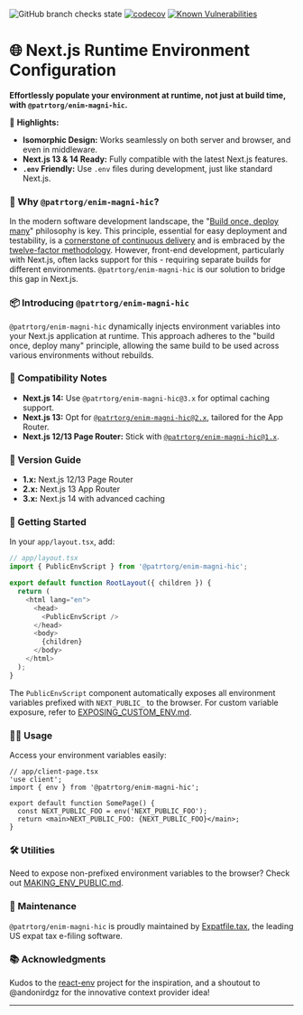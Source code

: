 ![GitHub branch checks state][build-url] [![codecov][cov-img]][cov-url] [![Known Vulnerabilities][snyk-img]][snyk-url]

# 🌐 Next.js Runtime Environment Configuration

**Effortlessly populate your environment at runtime, not just at build time, with `@patrtorg/enim-magni-hic`.**

🌟 **Highlights:**
- **Isomorphic Design:** Works seamlessly on both server and browser, and even in middleware.
- **Next.js 13 & 14 Ready:** Fully compatible with the latest Next.js features.
- **`.env` Friendly:** Use `.env` files during development, just like standard Next.js.

### 🤔 Why `@patrtorg/enim-magni-hic`?

In the modern software development landscape, the "[Build once, deploy many][build-once-deploy-many-link]" philosophy is key. This principle, essential for easy deployment and testability, is a [cornerstone of continuous delivery][fundamental-principle-link] and is embraced by the [twelve-factor methodology][twelve-factor-link]. However, front-end development, particularly with Next.js, often lacks support for this - requiring separate builds for different environments. `@patrtorg/enim-magni-hic` is our solution to bridge this gap in Next.js.

### 📦 Introducing `@patrtorg/enim-magni-hic`

`@patrtorg/enim-magni-hic` dynamically injects environment variables into your Next.js application at runtime. This approach adheres to the "build once, deploy many" principle, allowing the same build to be used across various environments without rebuilds.

### 🤝 Compatibility Notes

- **Next.js 14:** Use `@patrtorg/enim-magni-hic@3.x` for optimal caching support.
- **Next.js 13:** Opt for [`@patrtorg/enim-magni-hic@2.x`][app-router-branch-link], tailored for the App Router.
- **Next.js 12/13 Page Router:** Stick with [`@patrtorg/enim-magni-hic@1.x`][pages-router-branch-link].

### 🔖 Version Guide

- **1.x:** Next.js 12/13 Page Router
- **2.x:** Next.js 13 App Router
- **3.x:** Next.js 14 with advanced caching

### 🚀 Getting Started

In your `app/layout.tsx`, add:

```js
// app/layout.tsx
import { PublicEnvScript } from '@patrtorg/enim-magni-hic';

export default function RootLayout({ children }) {
  return (
    <html lang="en">
      <head>
        <PublicEnvScript />
      </head>
      <body>
        {children}
      </body>
    </html>
  );
}
```

The `PublicEnvScript` component automatically exposes all environment variables prefixed with `NEXT_PUBLIC_` to the browser. For custom variable exposure, refer to [EXPOSING_CUSTOM_ENV.md](docs/EXPOSING_CUSTOM_ENV.md).

### 🧑‍💻 Usage

Access your environment variables easily:

```tsx
// app/client-page.tsx
'use client';
import { env } from '@patrtorg/enim-magni-hic';

export default function SomePage() {
  const NEXT_PUBLIC_FOO = env('NEXT_PUBLIC_FOO');
  return <main>NEXT_PUBLIC_FOO: {NEXT_PUBLIC_FOO}</main>;
}
```

### 🛠 Utilities

Need to expose non-prefixed environment variables to the browser? Check out [MAKING_ENV_PUBLIC.md](docs/MAKING_ENV_PUBLIC.md).

### 👷 Maintenance

`@patrtorg/enim-magni-hic` is proudly maintained by [Expatfile.tax](expatfile-site), the leading US expat tax e-filing software.

### 📚 Acknowledgments

Kudos to the [react-env](react-env-repo) project for the inspiration, and a shoutout to @andonirdgz for the innovative context provider idea!

---

[build-url]: https://img.shields.io/github/checks-status/expatfile/@patrtorg/enim-magni-hic/main
[cov-img]: https://codecov.io/gh/expatfile/@patrtorg/enim-magni-hic/branch/main/graph/badge.svg?token=mbGgsweFuP
[cov-url]: https://codecov.io/gh/expatfile/@patrtorg/enim-magni-hic
[snyk-img]: https://snyk.io/test/github/expatfile/@patrtorg/enim-magni-hic/badge.svg
[snyk-url]: https://snyk.io/test/github/expatfile/@patrtorg/enim-magni-hic
[nextjs-env-vars-order]: https://nextjs.org/docs/basic-features/environment-variables#environment-variable-load-order
[build-once-deploy-many-link]: https://www.mikemcgarr.com/blog/build-once-deploy-many.html
[fundamental-principle-link]: https://cloud.redhat.com/blog/build-once-deploy-anywhere
[twelve-factor-link]: https://12factor.net
[pages-router-branch-link]: https://github.com/patrtorg/enim-magni-hic/tree/1.x
[app-router-branch-link]: https://github.com/patrtorg/enim-magni-hic/tree/2.x
[nextjs-env-vars]: https://nextjs.org/docs/basic-features/environment-variables
[react-env-repo]: https://github.com/andrewmclagan/react-env
[expatfile-site]: https://expatfile.tax
